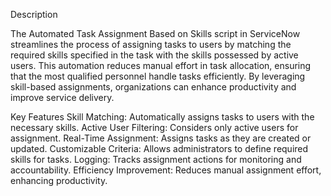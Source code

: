 Description

The Automated Task Assignment Based on Skills script in ServiceNow streamlines the process of assigning tasks to users by matching the required skills specified 
in the task with the skills possessed by active users. This automation reduces manual effort in task allocation, ensuring that the most qualified personnel handle 
tasks efficiently. By leveraging skill-based assignments, organizations can enhance productivity and improve service delivery.

Key Features
Skill Matching: Automatically assigns tasks to users with the necessary skills.
Active User Filtering: Considers only active users for assignment.
Real-Time Assignment: Assigns tasks as they are created or updated.
Customizable Criteria: Allows administrators to define required skills for tasks.
Logging: Tracks assignment actions for monitoring and accountability.
Efficiency Improvement: Reduces manual assignment effort, enhancing productivity.
